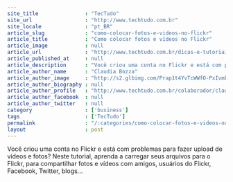 ```yaml
---
site_title               : "TecTudo"
site_url                 : "http://www.techtudo.com.br"
site_locale              : "pt_BR"
article_slug             : "como-colocar-fotos-e-videos-no-flickr"
article_title            : "Como colocar fotos e vídeos no Flickr"
article_image            : null
article_url              : "http://www.techtudo.com.br/dicas-e-tutoriais/noticia/2011/08/como-colocar-fotos-e-videos-no-flickr.html"
article_published_at     : null
article_description      : "Você criou uma conta no Flickr e está com problemas para fazer upload de vídeos e fotos? Neste tutorial, aprenda a carregar seus arquivos para o Flickr, para compartilhar fotos e vídeos com amigos, usuários do Flickr, Facebook, Twitter, blogs..."
article_author_name      : "Claudia Bozza"
article_author_image     : "http://s2.glbimg.com/Prap1t4YvTcWWfO-PxIvmkJgnX8=/30x30/s2.glbimg.com/GCjVIqnCmpq15Dtng6dCCCV_qn8=/0x0:140x140/75x75/s.glbimg.com/po/tt2/f/original/2013/09/25/claudia_bozza2_.jpg"
article_author_biography : null
article_author_profile   : "http://www.techtudo.com.br/colaborador/claudia-bozza.html"
article_author_facebook  : null
article_author_twitter   : null
category                 : ['business']
tags                     : ['TecTudo']
permalink                : "/:categories/como-colocar-fotos-e-videos-no-flickr/"
layout                   : post
---
```


Você criou uma conta no Flickr e está com problemas para fazer upload de vídeos e fotos? Neste tutorial, aprenda a carregar seus arquivos para o Flickr, para compartilhar fotos e vídeos com amigos, usuários do Flickr, Facebook, Twitter, blogs...
